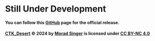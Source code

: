# Still Under Development

#### You can follow this [GitHub](https://github.com/MoradSayed) page for the official release.

#### [CTK_Desert](https://pypi.org/project/CTK-Desert/) © 2024 by [Morad Singer](https://www.linkedin.com/in/moradsinger/) is licensed under [CC BY-NC 4.0](https://creativecommons.org/licenses/by-nc/4.0/?ref=chooser-v1)
